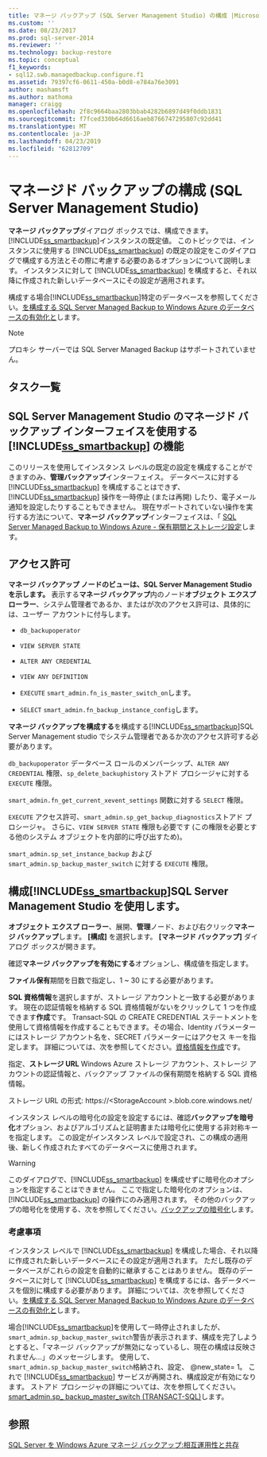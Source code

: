 ```yaml
---
title: マネージ バックアップ (SQL Server Management Studio) の構成 |Microsoft Docs
ms.custom: ''
ms.date: 08/23/2017
ms.prod: sql-server-2014
ms.reviewer: ''
ms.technology: backup-restore
ms.topic: conceptual
f1_keywords:
- sql12.swb.managedbackup.configure.f1
ms.assetid: 79397cf6-0611-450a-b0d8-e784a76e3091
author: mashamsft
ms.author: mathoma
manager: craigg
ms.openlocfilehash: 2f8c9664baa2803bbab4282b6897d49f0ddb1831
ms.sourcegitcommit: f7fced330b64d6616aeb8766747295807c92dd41
ms.translationtype: MT
ms.contentlocale: ja-JP
ms.lasthandoff: 04/23/2019
ms.locfileid: "62812709"
---
```

# <a name="configure-managed-backup-sql-server-management-studio"></a>マネージド バックアップの構成 (SQL Server Management Studio)
  **マネージ バックアップ**ダイアログ ボックスでは、構成できます。[!INCLUDE[ss_smartbackup](../includes/ss-smartbackup-md.md)]インスタンスの既定値。 このトピックでは、インスタンスに使用する [!INCLUDE[ss_smartbackup](../includes/ss-smartbackup-md.md)] の既定の設定をこのダイアログで構成する方法とその際に考慮する必要のあるオプションについて説明します。 インスタンスに対して [!INCLUDE[ss_smartbackup](../includes/ss-smartbackup-md.md)] を構成すると、それ以降に作成された新しいデータベースにその設定が適用されます。  
  
 構成する場合[!INCLUDE[ss_smartbackup](../includes/ss-smartbackup-md.md)]特定のデータベースを参照してください。[を構成する SQL Server Managed Backup to Windows Azure のデータベースの有効化と](../../2014/database-engine/sql-server-managed-backup-to-windows-azure-retention-and-storage-settings.md#DatabaseConfigure)します。  
 
> [!NOTE] 
> プロキシ サーバーでは SQL Server Managed Backup はサポートされていません。 
  
## <a name="task-list"></a>タスク一覧  
  
## <a name="includesssmartbackupincludesss-smartbackup-mdmd-functions-using-managed-backup-interface-in-sql-server-management-studio"></a>SQL Server Management Studio のマネージド バックアップ インターフェイスを使用する [!INCLUDE[ss_smartbackup](../includes/ss-smartbackup-md.md)] の機能  
 このリリースを使用してインスタンス レベルの既定の設定を構成することができますのみ、**管理バックアップ**インターフェイス。 データベースに対する [!INCLUDE[ss_smartbackup](../includes/ss-smartbackup-md.md)] を構成することはできず、[!INCLUDE[ss_smartbackup](../includes/ss-smartbackup-md.md)] 操作を一時停止 (または再開) したり、電子メール通知を設定したりすることもできません。 現在サポートされていない操作を実行する方法について、**マネージ バックアップ**インターフェイスは、「 [SQL Server Managed Backup to Windows Azure - 保有期間とストレージ設定](../../2014/database-engine/sql-server-managed-backup-to-windows-azure-retention-and-storage-settings.md)します。  
  
## <a name="permissions"></a>アクセス許可  
 **マネージ バックアップ ノードのビューは、SQL Server Management Studio を示します。** 表示する**マネージ バックアップ**内のノード**オブジェクト エクスプ ローラー**、システム管理者であるか、またはが次のアクセス許可は、具体的には、ユーザー アカウントに付与します。  
  
-   `db_backupoperator`  
  
-   `VIEW SERVER STATE`  
  
-   `ALTER ANY CREDENTIAL`  
  
-   `VIEW ANY DEFINITION`  
  
-   `EXECUTE` `smart_admin.fn_is_master_switch_on`します。  
  
-   `SELECT` `smart_admin.fn_backup_instance_config`します。  
  
 **マネージ バックアップを構成する**を構成する[!INCLUDE[ss_smartbackup](../includes/ss-smartbackup-md.md)]SQL Server Management studio でシステム管理者であるか次のアクセス許可する必要があります。  
  
 `db_backupoperator` データベース ロールのメンバーシップ、`ALTER ANY CREDENTIAL` 権限、`sp_delete_backuphistory` ストアド プロシージャに対する `EXECUTE` 権限。  
  
 `smart_admin.fn_get_current_xevent_settings` 関数に対する `SELECT` 権限。  
  
 `EXECUTE` アクセス許可、`smart_admin.sp_get_backup_diagnostics`ストアド プロシージャ。 さらに、`VIEW SERVER STATE` 権限も必要です (この権限を必要とする他のシステム オブジェクトを内部的に呼び出すため)。  
  
 `smart_admin.sp_set_instance_backup` および `smart_admin.sp_backup_master_switch` に対する `EXECUTE` 権限。  
  
## <a name="configure-includesssmartbackupincludesss-smartbackup-mdmd-using-sql-server-management-studio"></a>構成[!INCLUDE[ss_smartbackup](../includes/ss-smartbackup-md.md)]SQL Server Management Studio を使用します。  
 **オブジェクト エクスプ ローラー**、展開、**管理**ノード、および右クリック**マネージ バックアップ**します。 **[構成]** を選択します。 **[マネージド バックアップ]** ダイアログ ボックスが開きます。  
  
 確認**マネージ バックアップを有効にする**オプションし、構成値を指定します。  
  
 **ファイル保有**期間を日数で指定し、1 ~ 30 にする必要があります。  
  
 **SQL 資格情報**を選択しますが、ストレージ アカウントと一致する必要があります。 現在の認証情報を格納する SQL 資格情報がないをクリックして 1 つを作成できます**作成**です。 Transact-SQL の CREATE CREDENTIAL ステートメントを使用して資格情報を作成することもできます。その場合、Identity パラメーターにはストレージ アカウント名を、SECRET パラメーターにはアクセス キーを指定します。 詳細については、次を参照してください。[資格情報を作成](../relational-databases/backup-restore/sql-server-backup-to-url.md#credential)です。  
  
 指定、**ストレージ URL** Windows Azure ストレージ アカウント、ストレージ アカウントの認証情報と、バックアップ ファイルの保有期間を格納する SQL 資格情報。  
  
 ストレージ URL の形式: https://\<StorageAccount >.blob.core.windows.net/  
  
 インスタンス レベルの暗号化の設定を設定するには、確認**バックアップを暗号化**オプション、およびアルゴリズムと証明書または暗号化に使用する非対称キーを指定します。  この設定がインスタンス レベルで設定され、この構成の適用後、新しく作成されたすべてのデータベースに使用されます。  
  
> [!WARNING]  
>  このダイアログで、[!INCLUDE[ss_smartbackup](../includes/ss-smartbackup-md.md)] を構成せずに暗号化のオプションを指定することはできません。 ここで指定した暗号化のオプションは、[!INCLUDE[ss_smartbackup](../includes/ss-smartbackup-md.md)] の操作にのみ適用されます。 その他のバックアップの暗号化を使用する、次を参照してください。[バックアップの暗号化](../relational-databases/backup-restore/backup-encryption.md)します。  
  
### <a name="considerations"></a>考慮事項  
 インスタンス レベルで [!INCLUDE[ss_smartbackup](../includes/ss-smartbackup-md.md)] を構成した場合、それ以降に作成された新しいデータベースにその設定が適用されます。  ただし既存のデータベースがこれらの設定を自動的に継承することはありません。 既存のデータベースに対して [!INCLUDE[ss_smartbackup](../includes/ss-smartbackup-md.md)] を構成するには、各データベースを個別に構成する必要があります。 詳細については、次を参照してください。[を構成する SQL Server Managed Backup to Windows Azure のデータベースの有効化と](../../2014/database-engine/sql-server-managed-backup-to-windows-azure-retention-and-storage-settings.md#DatabaseConfigure)します。  
  
 場合[!INCLUDE[ss_smartbackup](../includes/ss-smartbackup-md.md)]を使用して一時停止されましたが、`smart_admin.sp_backup_master_switch`警告が表示されます、構成を完了しようとすると、「マネージ バックアップが無効になっているし、現在の構成は反映されません…」のメッセージします。 使用して、`smart_admin.sp_backup_master_switch`格納され、設定、 @new_state= 1。 これで [!INCLUDE[ss_smartbackup](../includes/ss-smartbackup-md.md)] サービスが再開され、構成設定が有効になります。 ストアド プロシージャの詳細については、次を参照してください。 [smart_admin.sp_ backup_master_switch &#40;TRANSACT-SQL&#41;](/sql/relational-databases/system-stored-procedures/managed-backup-sp-backup-master-switch-transact-sql)します。  
  
## <a name="see-also"></a>参照  
 [SQL Server を Windows Azure マネージ バックアップ:相互運用性と共存](../../2014/database-engine/sql-server-managed-backup-to-windows-azure-interoperability-and-coexistence.md)  
  
  
